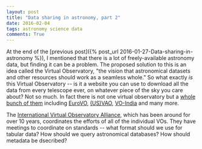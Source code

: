 ```yaml
---
layout: post
title: "Data sharing in astronomy, part 2"
date: 2016-02-04
tags: astronomy science data
comments: True
---
```


At the end of the [previous post]({% post_url 2016-01-27-Data-sharing-in-astronomy %}), I mentioned that
there is a lot of freely-available astronomy data, but finding it can be a problem. The proposed 
solution to this is an idea called the Virtual Observatory, "the vision that astronomical
datasets and other resources should work as a seamless whole."  So what exactly *is* this Virtual Observatory --
is it a website you can use to download all the data from every telescope ever, on whatever piece of
the sky you care about? Not so much. In fact there is not one virtual observatory but a 
[whole bunch of them](http://www.ivoa.net/about/member-organizations.html) including
[EuroVO](http://www.euro-vo.org/), [(US)VAO](http://www.usvao.org), [VO-India](http://vo.iucaa.ernet.in/~voi/)
and many more. 

The [International Virtual Observatory Alliance](http://www.ivoa.net/), which has been around for
over 10 years, coordinates the efforts of all of the individual VOs. They have meetings to coordinate on 
standards -- what format should we use for tabular data? How should we query astronomical databases? How
should metadata be dsecribed? 



